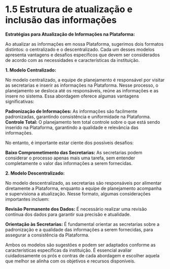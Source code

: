 # 1.5 Estrutura de atualização e inclusão das informações

**Estratégias para Atualização de Informações na Plataforma:**

Ao atualizar as informações em nossa Plataforma, sugerimos dois formatos distintos: o centralizado e o descentralizado. Cada um desses modelos apresenta vantagens e desafios específicos que devem ser considerados de acordo com as necessidades e características da instituição.

**1. Modelo Centralizado:**

No modelo centralizado, a equipe de planejamento é responsável por visitar as secretarias e inserir as informações na Plataforma. Nesse processo, o planejamento se desloca até os responsáveis, reúne as informações e as insere no sistema. Essa abordagem oferece algumas vantagens significativas:

**Padronização de Informações:** As informações são facilmente padronizadas, garantindo consistência e uniformidade na Plataforma.
**Controle Total:** O planejamento tem total controle sobre o que está sendo inserido na Plataforma, garantindo a qualidade e relevância das informações.

No entanto, é importante estar ciente dos possíveis desafios:

**Baixo Comprometimento das Secretarias:** As secretarias podem considerar o processo apenas mais uma tarefa, sem entender completamente o valor das informações a serem fornecidas.

**2. Modelo Descentralizado:**

No modelo descentralizado, as secretarias são responsáveis por alimentar diretamente a Plataforma, enquanto a equipe de planejamento acompanha e supervisiona a atualização. Nesse formato, algumas considerações importantes incluem:

**Revisão Permanente dos Dados:** É necessário realizar uma revisão contínua dos dados para garantir sua precisão e atualidade.

**Orientação às Secretarias:** É fundamental orientar as secretarias sobre a padronização e a qualidade das informações a serem fornecidas, para assegurar a consistência da Plataforma.

Ambos os modelos são sugestões e podem ser adaptados conforme as características específicas da instituição. É essencial avaliar cuidadosamente os prós e contras de cada abordagem e escolher aquela que melhor se alinha com os objetivos e recursos disponíveis.
